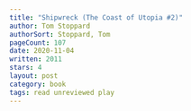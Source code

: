 ```yaml
---
title: "Shipwreck (The Coast of Utopia #2)"
author: Tom Stoppard
authorSort: Stoppard, Tom
pageCount: 107
date: 2020-11-04
written: 2011
stars: 4
layout: post
category: book
tags: read unreviewed play
---
```

